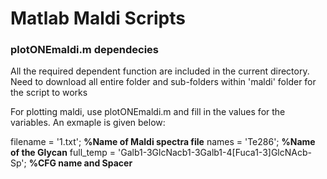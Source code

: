 # Matlab Maldi Scripts

### plotONEmaldi.m dependecies 

All the required dependent function are included in the current directory. Need to download all entire folder and sub-folders
within 'maldi' folder for the script to works 

For plotting maldi, use plotONEmaldi.m and fill in the values for the variables. An exmaple is given below:

filename = '1.txt'; **%Name of Maldi spectra file**
names = 'Te286'; **%Name of the Glycan**
full_temp = 'Galb1-3GlcNacb1-3Galb1-4[Fuca1-3]GlcNAcb-Sp'; **%CFG name and Spacer**

